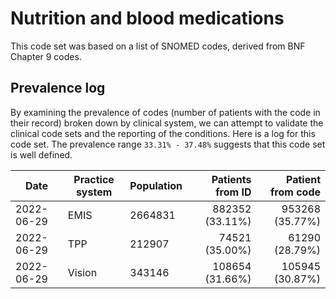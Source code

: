 # Nutrition and blood medications

This code set was based on a list of SNOMED codes, derived from BNF Chapter 9 codes.

## Prevalence log

By examining the prevalence of codes (number of patients with the code in their record) broken down by clinical system, we can attempt to validate the clinical code sets and the reporting of the conditions. Here is a log for this code set. The prevalence range `33.31% - 37.48%` suggests that this code set is well defined.

| Date       | Practice system | Population | Patients from ID | Patient from code |
| ---------- | --------------- | ---------- | ---------------: | ----------------: |
| 2022-06-29 | EMIS            | 2664831    |  882352 (33.11%) |   953268 (35.77%) |
| 2022-06-29 | TPP             |  212907    |   74521 (35.00%) |    61290 (28.79%) |
| 2022-06-29 | Vision          |  343146    |  108654 (31.66%) |   105945 (30.87%) |
